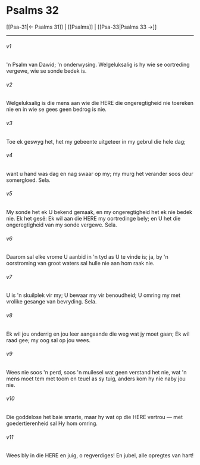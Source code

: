 # Psalms 32

[[Psa-31|← Psalms 31]] | [[Psalms]] | [[Psa-33|Psalms 33 →]]
***

###### v1
'n Psalm van Dawid; 'n onderwysing. Welgeluksalig is hy wie se oortreding vergewe, wie se sonde bedek is. 
###### v2
Welgeluksalig is die mens aan wie die HERE die ongeregtigheid nie toereken nie en in wie se gees geen bedrog is nie. 
###### v3
Toe ek geswyg het, het my gebeente uitgeteer in my gebrul die hele dag; 
###### v4
want u hand was dag en nag swaar op my; my murg het verander soos deur somergloed. Sela. 
###### v5
My sonde het ek U bekend gemaak, en my ongeregtigheid het ek nie bedek nie. Ek het gesê: Ek wil aan die HERE my oortredinge bely; en U het die ongeregtigheid van my sonde vergewe. Sela. 
###### v6
Daarom sal elke vrome U aanbid in 'n tyd as U te vinde is; ja, by 'n oorstroming van groot waters sal hulle nie aan hom raak nie. 
###### v7
U is 'n skuilplek vir my; U bewaar my vir benoudheid; U omring my met vrolike gesange van bevryding. Sela. 
###### v8
Ek wil jou onderrig en jou leer aangaande die weg wat jy moet gaan; Ek wil raad gee; my oog sal op jou wees. 
###### v9
Wees nie soos 'n perd, soos 'n muilesel wat geen verstand het nie, wat 'n mens moet tem met toom en teuel as sy tuig, anders kom hy nie naby jou nie. 
###### v10
Die goddelose het baie smarte, maar hy wat op die HERE vertrou — met goedertierenheid sal Hy hom omring. 
###### v11
Wees bly in die HERE en juig, o regverdiges! En jubel, alle opregtes van hart! 
